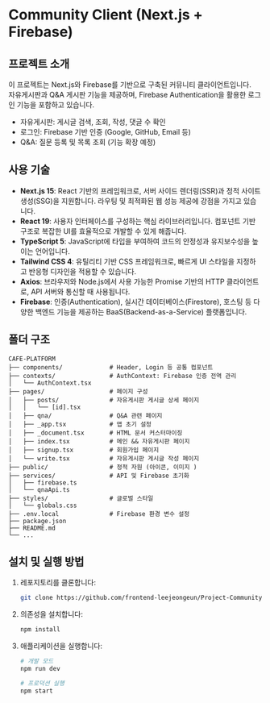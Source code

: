 # Community Client (Next.js + Firebase)

## 프로젝트 소개

이 프로젝트는 Next.js와 Firebase를 기반으로 구축된 커뮤니티 클라이언트입니다.  
자유게시판과 Q&A 게시판 기능을 제공하며, Firebase Authentication을 활용한 로그인 기능을 포함하고 있습니다.

-   자유게시판: 게시글 검색, 조회, 작성, 댓글 수 확인
-   로그인: Firebase 기반 인증 (Google, GitHub, Email 등)
-   Q&A: 질문 등록 및 목록 조회 (기능 확장 예정)

## 사용 기술

-   **Next.js 15**: React 기반의 프레임워크로, 서버 사이드 렌더링(SSR)과 정적 사이트 생성(SSG)을 지원합니다. 라우팅 및 최적화된 웹 성능 제공에 강점을 가지고 있습니다.
-   **React 19**: 사용자 인터페이스를 구성하는 핵심 라이브러리입니다. 컴포넌트 기반 구조로 복잡한 UI를 효율적으로 개발할 수 있게 해줍니다.
-   **TypeScript 5**: JavaScript에 타입을 부여하여 코드의 안정성과 유지보수성을 높이는 언어입니다.
-   **Tailwind CSS 4**: 유틸리티 기반 CSS 프레임워크로, 빠르게 UI 스타일을 지정하고 반응형 디자인을 적용할 수 있습니다.
-   **Axios**: 브라우저와 Node.js에서 사용 가능한 Promise 기반의 HTTP 클라이언트로, API 서버와 통신할 때 사용됩니다.
-   **Firebase**: 인증(Authentication), 실시간 데이터베이스(Firestore), 호스팅 등 다양한 백엔드 기능을 제공하는 BaaS(Backend-as-a-Service) 플랫폼입니다.

## 폴더 구조

```plaintext
CAFE-PLATFORM
├── components/             # Header, Login 등 공통 컴포넌트
├── contexts/               # AuthContext: Firebase 인증 전역 관리
│   └── AuthContext.tsx
├── pages/                  # 페이지 구성
│   ├── posts/              # 자유게시판 게시글 상세 페이지
│   │   └── [id].tsx
│   ├── qna/                # Q&A 관련 페이지
│   ├── _app.tsx            # 앱 초기 설정
│   ├── _document.tsx       # HTML 문서 커스터마이징
│   ├── index.tsx           # 메인 && 자유게시판 페이지
│   ├── signup.tsx          # 회원가입 페이지
│   └── write.tsx           # 자유게시판 게시글 작성 페이지
├── public/                 # 정적 자원 (아이콘, 이미지 )
├── services/               # API 및 Firebase 초기화
│   ├── firebase.ts
│   └── qnaApi.ts
├── styles/                 # 글로벌 스타일
│   └── globals.css
├── .env.local              # Firebase 환경 변수 설정
├── package.json
├── README.md
└── ...
```

## 설치 및 실행 방법

1. 레포지토리를 클론합니다:

    ```bash
    git clone https://github.com/frontend-leejeongeun/Project-Community-Next-Client.git
    ```

2. 의존성을 설치합니다:

    ```bash
    npm install
    ```

3. 애플리케이션을 실행합니다:

    ```bash
    # 개발 모드
    npm run dev

    # 프로덕션 실행
    npm start
    ```
